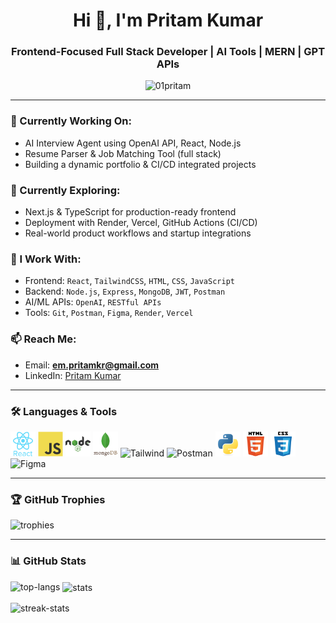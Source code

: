 <h1 align="center">Hi 👋, I'm Pritam Kumar</h1>
<h3 align="center">Frontend-Focused Full Stack Developer | AI Tools | MERN | GPT APIs</h3>

<p align="center">
  <img src="https://komarev.com/ghpvc/?username=01pritam&label=Profile%20views&color=0e75b6&style=flat" alt="01pritam" />
</p>

---

### 🔭 Currently Working On:
- AI Interview Agent using OpenAI API, React, Node.js
- Resume Parser & Job Matching Tool (full stack)
- Building a dynamic portfolio & CI/CD integrated projects

### 🌱 Currently Exploring:
- Next.js & TypeScript for production-ready frontend
- Deployment with Render, Vercel, GitHub Actions (CI/CD)
- Real-world product workflows and startup integrations

### 🧠 I Work With:
- Frontend: `React`, `TailwindCSS`, `HTML`, `CSS`, `JavaScript`
- Backend: `Node.js`, `Express`, `MongoDB`, `JWT`, `Postman`
- AI/ML APIs: `OpenAI`, `RESTful APIs`
- Tools: `Git`, `Postman`, `Figma`, `Render`, `Vercel`

### 📫 Reach Me:
- Email: **em.pritamkr@gmail.com**
- LinkedIn: [Pritam Kumar](https://www.linkedin.com/in/pritam-k/)

---

### 🛠️ Languages & Tools

<p align="left">
  <img src="https://raw.githubusercontent.com/devicons/devicon/master/icons/react/react-original-wordmark.svg" alt="React" width="40" height="40"/>
  <img src="https://raw.githubusercontent.com/devicons/devicon/master/icons/javascript/javascript-original.svg" alt="JS" width="40" height="40"/>
  <img src="https://raw.githubusercontent.com/devicons/devicon/master/icons/nodejs/nodejs-original-wordmark.svg" alt="Node.js" width="40" height="40"/>
  <img src="https://raw.githubusercontent.com/devicons/devicon/master/icons/mongodb/mongodb-original-wordmark.svg" alt="MongoDB" width="40" height="40"/>
  <img src="https://www.vectorlogo.zone/logos/tailwindcss/tailwindcss-icon.svg" alt="Tailwind" width="40" height="40"/>
  <img src="https://www.vectorlogo.zone/logos/getpostman/getpostman-icon.svg" alt="Postman" width="40" height="40"/>
  <img src="https://raw.githubusercontent.com/devicons/devicon/master/icons/python/python-original.svg" alt="Python" width="40" height="40"/>
  <img src="https://raw.githubusercontent.com/devicons/devicon/master/icons/html5/html5-original-wordmark.svg" alt="HTML" width="40" height="40"/>
  <img src="https://raw.githubusercontent.com/devicons/devicon/master/icons/css3/css3-original-wordmark.svg" alt="CSS" width="40" height="40"/>
  <img src="https://www.vectorlogo.zone/logos/figma/figma-icon.svg" alt="Figma" width="40" height="40"/>
</p>

---

### 🏆 GitHub Trophies
<p align="left">
  <img src="https://github-profile-trophy.vercel.app/?username=01pritam&theme=onedark" alt="trophies"/>
</p>

---

### 📊 GitHub Stats

<p>
  <img align="left" src="https://github-readme-stats.vercel.app/api/top-langs?username=01pritam&show_icons=true&locale=en&layout=compact" alt="top-langs" />
</p>

<p>&nbsp;<img align="center" src="https://github-readme-stats.vercel.app/api?username=01pritam&show_icons=true&locale=en" alt="stats" /></p>

<p><img align="center" src="https://github-readme-streak-stats.herokuapp.com/?user=01pritam&" alt="streak-stats" /></p>
